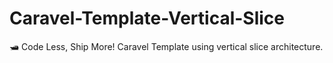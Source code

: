 # Caravel-Template-Vertical-Slice
🛥️ Code Less, Ship More! Caravel Template using vertical slice architecture.
